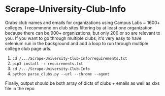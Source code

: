 # Scrape-University-Club-Info
Grabs club names and emails for organizations using Campus Labs ~ 1600+ colleges. I recommend on club sites filtering by at least one organization because there can be 900+ organizations, but only 200 or so are relevant to you. If you want to go through multiple clubs, it's very easy to have selenium run in the background and add a loop to run through multiple college club page urls.

1. `cd /.../Scrape-University-Club-Info/requirements.txt`
2. `pip3 install -r requirements.txt`
3. `cd /.../Scrape-University-Club-Info`
4. `python parse_clubs.py --url --chrome --agent`

Finally, output should be both array of dicts of clubs + emails as well as xlxs file in the repo
